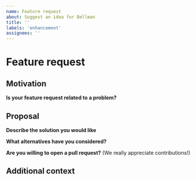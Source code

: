 ```yaml
---
name: Feature request
about: Suggest an idea for Bellman
title: ''
labels: 'enhancement'
assignees: ''
---
```



<!-- Lines like this are comments and will be invisible -->

# Feature request

<!-- Please give a clear and concise description of your feature proposal! -->


## Motivation

**Is your feature request related to a problem?**
<!-- A clear and concise description of the problem. For example: I'm always frustrated when [...] -->
<!-- Are there relevant issues or other PRs? Please add links -->
<!-- Who will benefit from this feature? -->


## Proposal

**Describe the solution you would like**
<!-- A clear and concise description of what you want to happen. -->

**What alternatives have you considered?**
<!-- A clear and concise description of any alternative solutions or features you've considered. -->

**Are you willing to open a pull request?** (We really appreciate contributions!)


## Additional context

<!-- Add any other context / information about your feature request here. -->
